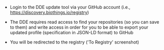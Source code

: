 * Login to the DDE update tool via your GitHub account (i.e., https://discovery.biothings.io/registry)

* The DDE requires read access to find your repositories (so you can save to them) and write access in order for you to be able to export your updated profile (specification in JSON-LD format) to GitHub

* You will be redirected to the registry ('To Registry' screenshot)
